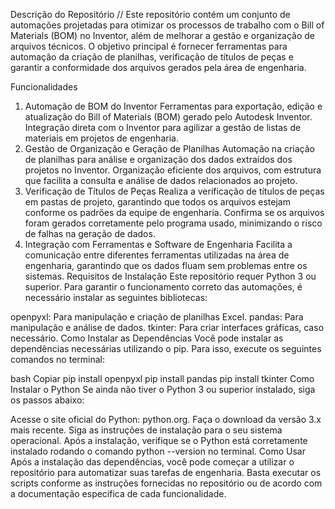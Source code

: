 Descrição do Repositório //
Este repositório contém um conjunto de automações projetadas para otimizar os processos de trabalho com o Bill of Materials (BOM) no Inventor, além de melhorar a gestão e organização de arquivos técnicos. O objetivo principal é fornecer ferramentas para automação da criação de planilhas, verificação de títulos de peças e garantir a conformidade dos arquivos gerados pela área de engenharia.

Funcionalidades
1. Automação de BOM do Inventor
Ferramentas para exportação, edição e atualização do Bill of Materials (BOM) gerado pelo Autodesk Inventor.
Integração direta com o Inventor para agilizar a gestão de listas de materiais em projetos de engenharia.
2. Gestão de Organização e Geração de Planilhas
Automação na criação de planilhas para análise e organização dos dados extraídos dos projetos no Inventor.
Organização eficiente dos arquivos, com estrutura que facilita a consulta e análise de dados relacionados ao projeto.
3. Verificação de Títulos de Peças
Realiza a verificação de títulos de peças em pastas de projeto, garantindo que todos os arquivos estejam conforme os padrões da equipe de engenharia.
Confirma se os arquivos foram gerados corretamente pelo programa usado, minimizando o risco de falhas na geração de dados.
4. Integração com Ferramentas e Software de Engenharia
Facilita a comunicação entre diferentes ferramentas utilizadas na área de engenharia, garantindo que os dados fluam sem problemas entre os sistemas.
Requisitos de Instalação
Este repositório requer Python 3 ou superior. Para garantir o funcionamento correto das automações, é necessário instalar as seguintes bibliotecas:

openpyxl: Para manipulação e criação de planilhas Excel.
pandas: Para manipulação e análise de dados.
tkinter: Para criar interfaces gráficas, caso necessário.
Como Instalar as Dependências
Você pode instalar as dependências necessárias utilizando o pip. Para isso, execute os seguintes comandos no terminal:

bash
Copiar
pip install openpyxl
pip install pandas
pip install tkinter
Como Instalar o Python
Se ainda não tiver o Python 3 ou superior instalado, siga os passos abaixo:

Acesse o site oficial do Python: python.org.
Faça o download da versão 3.x mais recente.
Siga as instruções de instalação para o seu sistema operacional.
Após a instalação, verifique se o Python está corretamente instalado rodando o comando python --version no terminal.
Como Usar
Após a instalação das dependências, você pode começar a utilizar o repositório para automatizar suas tarefas de engenharia. Basta executar os scripts conforme as instruções fornecidas no repositório ou de acordo com a documentação específica de cada funcionalidade.
